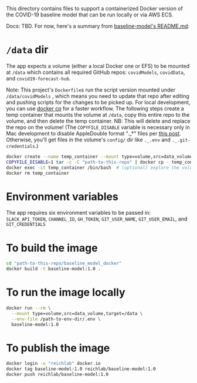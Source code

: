 This directory contains files to support a containerized Docker version of the COVID-19 baseline model that can be run locally or via AWS ECS.

Docs: TBD. For now, here's a summary from [baseline-model's README.md](https://github.com/reichlab/baseline-model/blob/main/README.md):

# `/data` dir

The app expects a volume (either a local Docker one or EFS) to be mounted at `/data` which contains all required GitHub repos: `covidModels`, `covidData`, and `covid19-forecast-hub`.

Note: This project's `Dockerfile`s run the script version mounted under `/data/covidModels` , which means you need to update that repo after editing and pushing scripts for the changes to be picked up. For local development, you can use [docker cp](https://docs.docker.com/engine/reference/commandline/cp/) for a faster workflow. The following steps create a temp container that mounts the volume at `/data`, copy this entire repo to the volume, and then delete the temp container. NB: This will delete and replace the repo on the volume! (The `COPYFILE_DISABLE` variable is necessary only in Mac development to disable AppleDouble format "._*" files per [this post](https://superuser.com/questions/61185/why-do-i-get-files-like-foo-in-my-tarball-on-os-x). Otherwise, you'll get files in the volume's `config/` dir like `._.env` and `._.git-credentials`.)

```bash
docker create --name temp_container --mount type=volume,src=data_volume,target=/data ubuntu
COPYFILE_DISABLE=1 tar -c -C "path-to-this-repo" | docker cp - temp_container:/data
docker exec -it temp_container /bin/bash  # (optional) explore the volume from the command line
docker rm temp_container
```

# Environment variables

The app requires six environment variables to be passed in: `SLACK_API_TOKEN`, `CHANNEL_ID`, `GH_TOKEN`, `GIT_USER_NAME`, `GIT_USER_EMAIL`, and `GIT_CREDENTIALS`

# To build the image

```bash
cd "path-to-this-repo/baseline_model_docker"
docker build -t baseline-model:1.0 .
```

# To run the image locally

```bash
docker run --rm \
  --mount type=volume,src=data_volume,target=/data \
  --env-file /path-to-env-dir/.env \
  baseline-model:1.0
```

# To publish the image

```bash
docker login -u "reichlab" docker.io
docker tag baseline-model:1.0 reichlab/baseline-model:1.0
docker push reichlab/baseline-model:1.0
```
